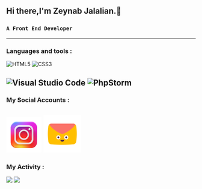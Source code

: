 ## Hi there,I'm Zeynab Jalalian.👋
### ```A Front End Developer```
---
### Languages and tools :
 ![HTML5](https://img.shields.io/badge/html5-%23E34F26.svg?style=for-the-badge&logo=html5&logoColor=white)
 ![CSS3](https://img.shields.io/badge/css3-%231572B6.svg?style=for-the-badge&logo=css3&logoColor=white)

 ![Visual Studio Code](https://img.shields.io/badge/Visual%20Studio%20Code-0078d7.svg?style=for-the-badge&logo=visual-studio-code&logoColor=white)
 ![PhpStorm](https://img.shields.io/badge/phpstorm-143?style=for-the-badge&logo=phpstorm&logoColor=black&color=black&labelColor=darkorchid)
---
### My Social Accounts :
<a href="https://instagram.com/frontend.end"><img src="https://github.com/Zeynab-jalalian/Zeynab-jalalian/blob/main/icons8-instagram-94.png?raw=true"></a>
<a href="mailto:Zjalalianweb@gmail.com"><img src="https://github.com/Zeynab-jalalian/Zeynab-jalalian/blob/main/icons8-email-100%20(1).png?raw=true"></a>
---
### My Activity :
<img src="https://github-readme-stats.vercel.app/api?username=zeynab-jalalian&show_icons=true&theme=highcontrast">
<img src="https://github-readme-stats.vercel.app/api/top-langs/?username=zeynab-jalalian&&langs_count_8">
<!--
**Zeynab-jalalian/Zeynab-jalalian** is a ✨ _special_ ✨ repository because its `README.md` (this file) appears on your GitHub profile.


